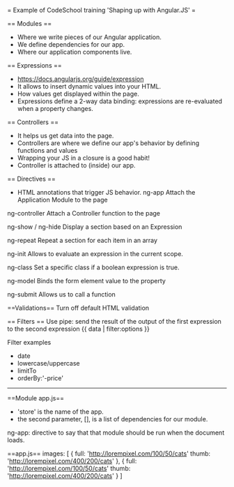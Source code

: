= Example of CodeSchool training 'Shaping up with Angular.JS' =

== Modules ==
* Where we write pieces of our Angular application.
* We define dependencies for our app.
* Where our application components live.

== Expressions ==
* https://docs.angularjs.org/guide/expression
* It allows to insert dynamic values into your HTML.
* How values get displayed within the page.
* Expressions define a 2-way data binding: expressions are re-evaluated when a property changes.

== Controllers ==
* It helps us get data into the page.
* Controllers are where we define our app's behavior by defining functions and values
* Wrapping your JS in a closure is a good habit!
* Controller is attached to (inside) our app.

== Directives ==
* HTML annotations that trigger JS behavior.
ng-app
Attach the Application Module to the page

ng-controller
Attach a Controller function to the page

ng-show / ng-hide
Display a section based on an Expression

ng-repeat
Repeat a section for each item in an array

ng-init
Allows to evaluate an expression in the current scope.

ng-class
Set a specific class if a boolean expression is true.

ng-model
Binds the form element value to the property

ng-submit
Allows us to call a function 

==Validations==
Turn off default HTML validation

== Filters ==
Use pipe: send the result of the output of the first expression to the second expression
{{ data | filter:options }}

Filter examples
* date
* lowercase/uppercase
* limitTo
* orderBy:'-price'

---------------------------------------------

==Module app.js==
* 'store' is the name of the app.
* the second parameter, [], is a list of dependencies for our module.

ng-app: directive to say that that module should be run when the document loads.


==app.js==
images: [
	{
		full: 'http://lorempixel.com/100/50/cats'
		thumb: 'http://lorempixel.com/400/200/cats'
	},
	{
		full: 'http://lorempixel.com/100/50/cats'
		thumb: 'http://lorempixel.com/400/200/cats'
	}
]
